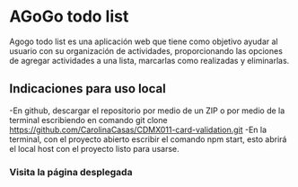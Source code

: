 # AGoGo todo list

Agogo todo list es una aplicación web que tiene como objetivo ayudar al usuario con su organización de actividades, proporcionando las opciones de agregar actividades a una lista, marcarlas como realizadas y eliminarlas.

## Indicaciones para uso local

-En github, descargar el repositorio por medio de un ZIP o por medio de la terminal escribiendo en comando git clone https://github.com/CarolinaCasas/CDMX011-card-validation.git
-En la terminal, con el proyecto abierto escribir el comando npm start, esto abrirá el local host con el proyecto listo para usarse.

### Visita la página desplegada 



